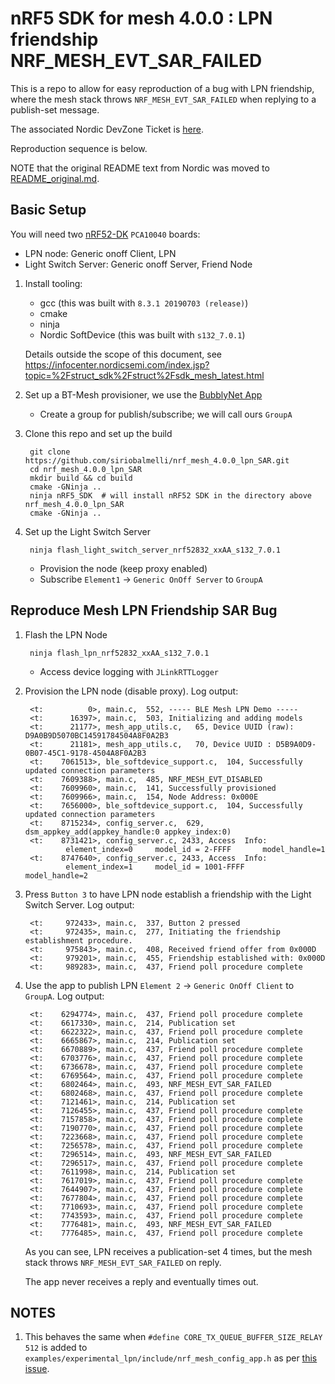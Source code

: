 # nRF5 SDK for mesh 4.0.0 : LPN friendship NRF_MESH_EVT_SAR_FAILED

This is a repo to allow for easy reproduction of a bug with LPN friendship,
where the mesh stack throws `NRF_MESH_EVT_SAR_FAILED` when replying to
a publish-set message.

The associated Nordic DevZone Ticket is [here](https://devzone.nordicsemi.com/f/nordic-q-a/56546/mesh-stack-throws-nrf_mesh_evt_sar_failed-when-lpn-replies-to-a-publication-set-message-via-friend-node).

Reproduction sequence is below.

NOTE that the original README text from Nordic was moved to
[README_original.md](./README_original.md).

## Basic Setup

You will need two [nRF52-DK](https://www.nordicsemi.com/Software-and-Tools/Development-Kits/nRF52-DK)
`PCA10040` boards:

- LPN node: Generic onoff Client, LPN
- Light Switch Server: Generic onoff Server, Friend Node

1. Install tooling:

    - gcc (this was built with `8.3.1 20190703 (release)`)
    - cmake
    - ninja
    - Nordic SoftDevice (this was built with `s132_7.0.1`)

    Details outside the scope of this document, see
    https://infocenter.nordicsemi.com/index.jsp?topic=%2Fstruct_sdk%2Fstruct%2Fsdk_mesh_latest.html

1. Set up a BT-Mesh provisioner, we use the [BubblyNet App](https://bubblynet.com/app.html)

    - Create a group for publish/subscribe; we will call ours `GroupA`

1. Clone this repo and set up the build

        git clone https://github.com/siriobalmelli/nrf_mesh_4.0.0_lpn_SAR.git
        cd nrf_mesh_4.0.0_lpn_SAR
        mkdir build && cd build
        cmake -GNinja ..
        ninja nRF5_SDK  # will install nRF52 SDK in the directory above nrf_mesh_4.0.0_lpn_SAR
        cmake -GNinja ..

1. Set up the Light Switch Server

        ninja flash_light_switch_server_nrf52832_xxAA_s132_7.0.1

    - Provision the node (keep proxy enabled)
    - Subscribe `Element1` -> `Generic OnOff Server` to `GroupA`

## Reproduce Mesh LPN Friendship SAR Bug

1. Flash the LPN Node

        ninja flash_lpn_nrf52832_xxAA_s132_7.0.1

    - Access device logging with `JLinkRTTLogger`

1. Provision the LPN node (disable proxy).
Log output:

        <t:          0>, main.c,  552, ----- BLE Mesh LPN Demo -----
        <t:      16397>, main.c,  503, Initializing and adding models
        <t:      21177>, mesh_app_utils.c,   65, Device UUID (raw): D9A0B9D5070BC14591784504A8F0A2B3
        <t:      21181>, mesh_app_utils.c,   70, Device UUID : D5B9A0D9-0B07-45C1-9178-4504A8F0A2B3
        <t:    7061513>, ble_softdevice_support.c,  104, Successfully updated connection parameters
        <t:    7609388>, main.c,  485, NRF_MESH_EVT_DISABLED
        <t:    7609960>, main.c,  141, Successfully provisioned
        <t:    7609966>, main.c,  154, Node Address: 0x000E 
        <t:    7656000>, ble_softdevice_support.c,  104, Successfully updated connection parameters
        <t:    8715234>, config_server.c,  629, dsm_appkey_add(appkey_handle:0 appkey_index:0)
        <t:    8731421>, config_server.c, 2433, Access  Info:
                element_index=0     model_id = 2-FFFF       model_handle=1
        <t:    8747640>, config_server.c, 2433, Access  Info:
                element_index=1     model_id = 1001-FFFF        model_handle=2

1. Press `Button 3` to have LPN node establish a friendship with the Light Switch Server.
Log output:

        <t:     972433>, main.c,  337, Button 2 pressed
        <t:     972435>, main.c,  277, Initiating the friendship establishment procedure.
        <t:     975843>, main.c,  408, Received friend offer from 0x000D
        <t:     979201>, main.c,  455, Friendship established with: 0x000D
        <t:     989283>, main.c,  437, Friend poll procedure complete

1. Use the app to publish LPN `Element 2` -> `Generic OnOff Client` to `GroupA`.
Log output:

        <t:    6294774>, main.c,  437, Friend poll procedure complete
        <t:    6617330>, main.c,  214, Publication set
        <t:    6622322>, main.c,  437, Friend poll procedure complete
        <t:    6665867>, main.c,  214, Publication set
        <t:    6670889>, main.c,  437, Friend poll procedure complete
        <t:    6703776>, main.c,  437, Friend poll procedure complete
        <t:    6736678>, main.c,  437, Friend poll procedure complete
        <t:    6769564>, main.c,  437, Friend poll procedure complete
        <t:    6802464>, main.c,  493, NRF_MESH_EVT_SAR_FAILED
        <t:    6802468>, main.c,  437, Friend poll procedure complete
        <t:    7121461>, main.c,  214, Publication set
        <t:    7126455>, main.c,  437, Friend poll procedure complete
        <t:    7157858>, main.c,  437, Friend poll procedure complete
        <t:    7190770>, main.c,  437, Friend poll procedure complete
        <t:    7223668>, main.c,  437, Friend poll procedure complete
        <t:    7256578>, main.c,  437, Friend poll procedure complete
        <t:    7296514>, main.c,  493, NRF_MESH_EVT_SAR_FAILED
        <t:    7296517>, main.c,  437, Friend poll procedure complete
        <t:    7611998>, main.c,  214, Publication set
        <t:    7617019>, main.c,  437, Friend poll procedure complete
        <t:    7644907>, main.c,  437, Friend poll procedure complete
        <t:    7677804>, main.c,  437, Friend poll procedure complete
        <t:    7710693>, main.c,  437, Friend poll procedure complete
        <t:    7743593>, main.c,  437, Friend poll procedure complete
        <t:    7776481>, main.c,  493, NRF_MESH_EVT_SAR_FAILED
        <t:    7776485>, main.c,  437, Friend poll procedure complete

    As you can see, LPN receives a publication-set 4 times, but the mesh
    stack throws `NRF_MESH_EVT_SAR_FAILED` on reply.

    The app never receives a reply and eventually times out.

## NOTES

1. This behaves the same when `#define CORE_TX_QUEUE_BUFFER_SIZE_RELAY 512`
is added to `examples/experimental_lpn/include/nrf_mesh_config_app.h`
as per [this issue](https://devzone.nordicsemi.com/f/nordic-q-a/25574/unexpected-event-24/100824#100824).
